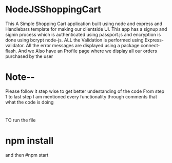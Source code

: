 # NodeJSShoppingCart
This A Simple Shopping Cart application built using node and express and Handlebars template for making our clientside UI.
This app has a signup and signin process which is authenticated using passport.js and encryption is done using bcrypt node-js. 
ALL the Validation is performed using Express-validator.
All the error messages are displayed using a package connect-flash.
And we Also have an Profile page where we display all our orders purchased by the user
# Note--
Please follow it step wise to get better undestanding of the code From step 1 to last step
I am mentioned every functionality through comments that what the code is doing
#
TO run the file
# npm install
and then
#npm start
